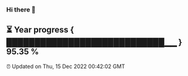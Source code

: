 ### Hi there 👋
⏳ Year progress { ████████████████████████████▁▁ } 95.35 %
---
⏰ Updated on Thu, 15 Dec 2022 00:42:02 GMT

